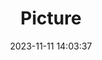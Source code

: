 ---
weight: 1
images:
- /images/edited/191.jpeg
title: Picture
date: 2023-11-11 14:03:37
tags:
- luminar
- work
---
